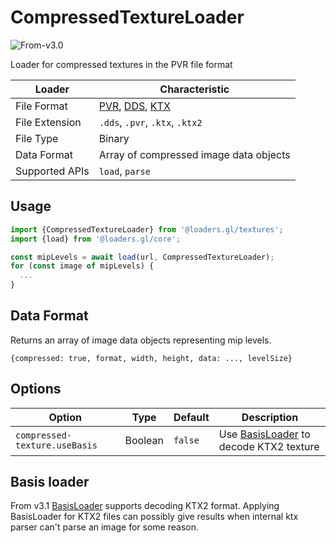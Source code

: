 # CompressedTextureLoader

<p class="badges">
  <img src="https://img.shields.io/badge/From-v3.0-blue.svg?style=flat-square" alt="From-v3.0" />
</p>

Loader for compressed textures in the PVR file format

| Loader         | Characteristic                                                                                                                                                                                                                                                                  |
| -------------- | ------------------------------------------------------------------------------------------------------------------------------------------------------------------------------------------------------------------------------------------------------------------------------- |
| File Format    | [PVR](http://powervr-graphics.github.io/WebGL_SDK/WebGL_SDK/Documentation/Specifications/PVR%20File%20Format.Specification.pdf), [DDS](https://docs.microsoft.com/en-us/windows/win32/direct3ddds/dx-graphics-dds-pguide), [KTX](https://github.com/KhronosGroup/KTX-Software/) |
| File Extension | `.dds`, `.pvr`, `.ktx`, `.ktx2`                                                                                                                                                                                                                                                 |
| File Type      | Binary                                                                                                                                                                                                                                                                          |
| Data Format    | Array of compressed image data objects                                                                                                                                                                                                                                          |
| Supported APIs | `load`, `parse`                                                                                                                                                                                                                                                                 |

## Usage

```typescript
import {CompressedTextureLoader} from '@loaders.gl/textures';
import {load} from '@loaders.gl/core';

const mipLevels = await load(url, CompressedTextureLoader);
for (const image of mipLevels) {
  ...
}
```

## Data Format

Returns an array of image data objects representing mip levels.

`{compressed: true, format, width, height, data: ..., levelSize}`

## Options

| Option                        | Type    | Default | Description                                                                                 |
| ----------------------------- | ------- | ------- | ------------------------------------------------------------------------------------------- |
| `compressed-texture.useBasis` | Boolean | `false` | Use [BasisLoader](/docs/modules/textures/api-reference/basis-loader) to decode KTX2 texture |

## Basis loader

From v3.1 [BasisLoader](/docs/modules/textures/api-reference/basis-loader) supports decoding KTX2 format. Applying BasisLoader for KTX2 files can possibly give results when internal ktx parser can't parse an image for some reason.
